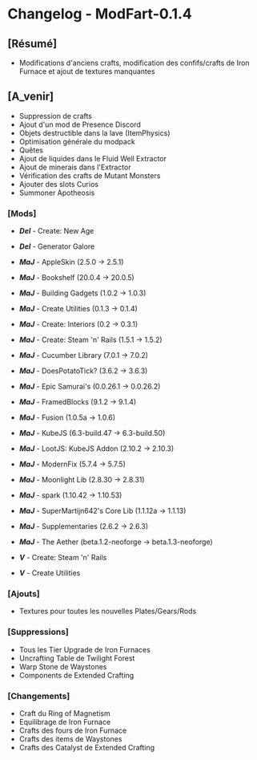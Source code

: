 # Changelog - ModFart-0.1.4

## [Résumé]

- Modifications d'anciens crafts, modification des confifs/crafts de Iron Furnace et ajout de textures manquantes

## [A_venir]

- Suppression de crafts
- Ajout d'un mod de Presence Discord
- Objets destructible dans la lave (ItemPhysics)
- Optimisation générale du modpack
- Quêtes
- Ajout de liquides dans le Fluid Well Extractor
- Ajout de minerais dans l'Extractor
- Vérification des crafts de Mutant Monsters
- Ajouter des slots Curios
- Summoner Apotheosis

### [Mods]

- **_Del_** - Create: New Age
- **_Del_** - Generator Galore

- **_MaJ_** - AppleSkin (2.5.0 -> 2.5.1)
- **_MaJ_** - Bookshelf (20.0.4 -> 20.0.5)
- **_MaJ_** - Building Gadgets (1.0.2 -> 1.0.3)
- **_MaJ_** - Create Utilities (0.1.3 -> 0.1.4)
- **_MaJ_** - Create: Interiors (0.2 -> 0.3.1)
- **_MaJ_** - Create: Steam 'n' Rails (1.5.1 -> 1.5.2)
- **_MaJ_** - Cucumber Library (7.0.1 -> 7.0.2)
- **_MaJ_** - DoesPotatoTick? (3.6.2 -> 3.6.3)
- **_MaJ_** - Epic Samurai's (0.0.26.1 -> 0.0.26.2)
- **_MaJ_** - FramedBlocks (9.1.2 -> 9.1.4)
- **_MaJ_** - Fusion (1.0.5a -> 1.0.6)
- **_MaJ_** - KubeJS (6.3-build.47 -> 6.3-build.50)
- **_MaJ_** - LootJS: KubeJS Addon (2.10.2 -> 2.10.3)
- **_MaJ_** - ModernFix (5.7.4 -> 5.7.5)
- **_MaJ_** - Moonlight Lib (2.8.30 -> 2.8.31)
- **_MaJ_** - spark (1.10.42 -> 1.10.53)
- **_MaJ_** - SuperMartijn642's Core Lib (1.1.12a -> 1.1.13)
- **_MaJ_** - Supplementaries (2.6.2 -> 2.6.3)
- **_MaJ_** - The Aether (beta.1.2-neoforge -> beta.1.3-neoforge)

- **_V_** - Create: Steam 'n' Rails
- **_V_** - Create Utilities

### [Ajouts]

- Textures pour toutes les nouvelles Plates/Gears/Rods

### [Suppressions]

- Tous les Tier Upgrade de Iron Furnaces
- Uncrafting Table de Twilight Forest
- Warp Stone de Waystones
- Components de Extended Crafting

### [Changements]

- Craft du Ring of Magnetism
- Equilibrage de Iron Furnace
- Crafts des fours de Iron Furnace
- Crafts des items de Waystones
- Crafts des Catalyst de Extended Crafting
